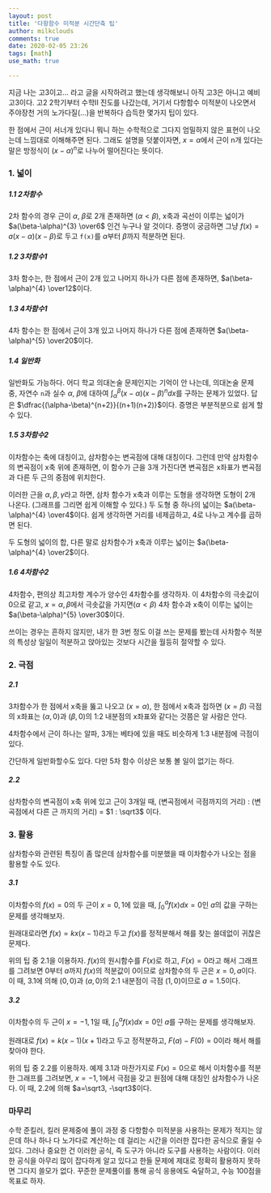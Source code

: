 ```yaml
---
layout: post
title: '다항함수 미적분 시간단축 팁'
author: milkclouds
comments: true
date: 2020-02-05 23:26
tags: [math]
use_math: true

---
```



지금 나는 고3이고... 라고 글을 시작하려고 했는데 생각해보니 아직 고3은 아니고 예비 고3이다. 고2 2학기부터 수학II 진도를 나갔는데, 거기서 다항함수 미적분이 나오면서 주야장천 거의 노가다질(...)을 반복하다 습득한 몇가지 팁이 있다.  


한 점에서 근이 서너개 있다니 뭐니 하는 수학적으로 그다지 엄밀하지 않은 표현이 나오는데 느낌대로 이해해주면 된다. 그래도 설명을 덧붙이자면, $x=\alpha$에서 근이 n개 있다는 말은 방정식이 $(x-\alpha)^n$로 나누어 떨어진다는 뜻이다.  

### 1. 넓이  

##### 1.1 2차함수  
2차 함수의 경우 근이 $\alpha$, $\beta$로 2개 존재하면 ($\alpha<\beta$), x축과 곡선이 이루는 넓이가 $a(\beta-\alpha)^{3} \over6$ 인건 누구나 알 것이다. 증명이 궁금하면 그냥 $f(x)=a(x-\alpha)(x-\beta)$로 두고 `f(x)`를 $\alpha$부터 $\beta$까지 적분하면 된다.  

##### 1.2 3차함수1  
3차 함수는, 한 점에서 근이 2개 있고 나머지 하나가 다른 점에 존재하면, $a(\beta-\alpha)^{4} \over12$이다.  

##### 1.3 4차함수1  
4차 함수는 한 점에서 근이 3개 있고 나머지 하나가 다른 점에 존재하면 $a(\beta-\alpha)^{5} \over20$이다.  

##### 1.4 일반화  
일반화도 가능하다. 어디 학교 의대논술 문제인지는 기억이 안 나는데, 의대논술 문제 중, 자연수 `n`과 실수 $\alpha$, $\beta$에 대하여 $\int_{\alpha}^{\beta} (x-\alpha)(x-\beta)^ndx$를 구하는 문제가 있었다. 답은 $\dfrac{(\alpha-\beta)^{n+2}}{(n+1)(n+2)}$이다. 증명은 부분적분으로 쉽게 할 수 있다.  


##### 1.5 3차함수2  
이차함수는 축에 대칭이고, 삼차함수는 변곡점에 대해 대칭이다. 그런데 만약 삼차함수의 변곡점이 x축 위에 존재하면, 이 함수가 근을 3개 가진다면 변곡점은 x좌표가 변곡점과 다른 두 근의 중점에 위치한다.  


이러한 근을 $\alpha, \beta, \gamma$라고 하면, 삼차 함수가 x축과 이루는 도형을 생각하면 도형이 2개 나온다. (그래프를 그리면 쉽게 이해할 수 있다.) 두 도형 중 하나의 넓이는 $a(\beta-\alpha)^{4} \over4$이다. 쉽게 생각하면 거리를 네제곱하고, 4로 나누고 계수를 곱하면 된다.  

두 도형의 넓이의 합, 다른 말로 삼차함수가 x축과 이루는 넓이는 $a(\beta-\alpha)^{4} \over2$이다.  


##### 1.6 4차함수2  
4차함수, 편의상 최고차항 계수가 양수인 4차함수를 생각하자. 이 4차함수의 극솟값이 0으로 같고, $x=\alpha, \beta$에서 극솟값을 가지면($\alpha<\beta$) 4차 함수과 x축이 이루는 넓이는 $a(\beta-\alpha)^{5} \over30$이다.  

쓰이는 경우는 흔하지 않지만, 내가 한 3번 정도 이걸 쓰는 문제를 봤는데 사차함수 적분의 특성상 일일이 적분하고 앉아있는 것보다 시간을 월등히 절약할 수 있다.    

### 2. 극점  

##### 2.1  
3차함수가 한 점에서 x축을 뚫고 나오고 ($x=\alpha$), 한 점에서 x축과 접하면 ($x=\beta$) 극점의 x좌표는 $(\alpha, 0)$과 $(\beta, 0)$의 1:2 내분점의 x좌표와 같다는 것쯤은 알 사람은 안다.  

4차함수에서 근이 하나는 알파, 3개는 베타에 있을 때도 비슷하게 1:3 내분점에 극점이 있다.  

간단하게 일반화할수도 있다. 다만 5차 함수 이상은 보통 볼 일이 없기는 하다.  

##### 2.2  
삼차함수의 변곡점이 x축 위에 있고 근이 3개일 때, (변곡점에서 극점까지의 거리) : (변곡점에서 다른 근 까지의 거리) = $1 : \sqrt3$ 이다.



### 3. 활용  
삼차함수와 관련된 특징이 좀 많은데 삼차함수를 미분했을 때 이차함수가 나오는 점을 활용할 수도 있다.  

##### 3.1  
이차함수의 $f(x)=0$의 두 근이 $x=0,1$에 있을 때, $\int_{0}^{a} f(x)dx=0$인 $a$의 값을 구하는 문제를 생각해보자.   

원래대로라면 $f(x)=kx(x-1)$라고 두고 $f(x)$를 정적분해서 해를 찾는 쓸데없이 귀찮은 문제다.    

위의 팁 중 2.1을 이용하자. $f(x)$의 원시함수를 $F(x)$로 하고, $F(x)=0$라고 해서 그래프를 그려보면 0부터 $a$까지 $f(x)$의 적분값이 0이므로 삼차함수의 두 근은 $x=0,a$이다. 이 때, 3.1에 의해 $(0,0)$과 $(a,0)$의 2:1 내분점이 극점 $(1,0)$이므로 $a=1.5$이다.  

##### 3.2    
이차함수의 두 근이 $x=-1,1$일 때, $\int_{0}^{a} f(x)dx=0$인 $a$를 구하는 문제를 생각해보자.  

원래대로 $f(x)=k(x-1)(x+1)$라고 두고 정적분하고, $F(a)-F(0)=0$이라 해서 해를 찾아야 한다.  

위의 팁 중 2.2를 이용하자. 예제 3.1과 마찬가지로 $F(x)=0$으로 해서 이차함수를 적분한 그래프를 그려보면, $x=-1,1$에서 극점을 갖고 원점에 대해 대칭인 삼차함수가 나온다. 이 때, 2.2에 의해 $a=\sqrt3, -\sqrt3$이다. 


### 마무리  
수학 준킬러, 킬러 문제중에 풀이 과정 중 다항함수 미적분을 사용하는 문제가 적지는 않은데 하나 하나 다 노가다로 계산하는 데 걸리는 시간을 이러한 잡다한 공식으로 줄일 수 있다. 그러나 중요한 건 이러한 공식, 즉 도구가 아니라 도구를 사용하는 사람이다. 이러한 공식을 아무리 많이 잡다하게 알고 있다고 한들 문제에 제대로 정확히 활용하지 못하면 그다지 쓸모가 없다. 꾸준한 문제풀이를 통해 공식 응용에도 숙달하고, 수능 100점을 목표로 하자.